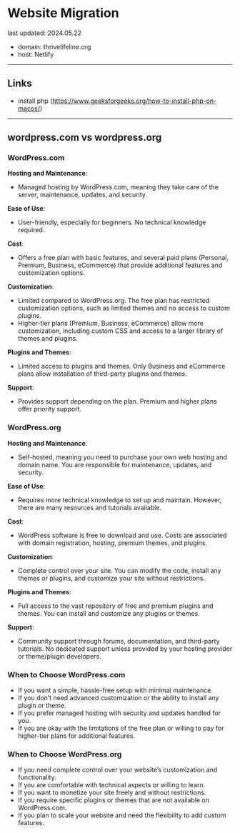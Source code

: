 # Website Migration

last updated: 2024.05.22

- domain: thrivelifeline.org
- host: Netlify

***
## Links
- install php (https://www.geeksforgeeks.org/how-to-install-php-on-macos/)

***
## wordpress.com vs wordpress.org

### WordPress.com
**Hosting and Maintenance**: 
- Managed hosting by WordPress.com, meaning they take care of the server, maintenance, updates, and security.
  
**Ease of Use**: 
- User-friendly, especially for beginners. No technical knowledge required.
  
**Cost**:
- Offers a free plan with basic features, and several paid plans (Personal, Premium, Business, eCommerce) that provide additional features and customization options.

**Customization**:
- Limited compared to WordPress.org. The free plan has restricted customization options, such as limited themes and no access to custom plugins.
- Higher-tier plans (Premium, Business, eCommerce) allow more customization, including custom CSS and access to a larger library of themes and plugins.

**Plugins and Themes**:
- Limited access to plugins and themes. Only Business and eCommerce plans allow installation of third-party plugins and themes.

**Support**:
- Provides support depending on the plan. Premium and higher plans offer priority support.

### WordPress.org
**Hosting and Maintenance**:
- Self-hosted, meaning you need to purchase your own web hosting and domain name. You are responsible for maintenance, updates, and security.

**Ease of Use**:
- Requires more technical knowledge to set up and maintain. However, there are many resources and tutorials available.

**Cost**:
- WordPress software is free to download and use. Costs are associated with domain registration, hosting, premium themes, and plugins.

**Customization**:
- Complete control over your site. You can modify the code, install any themes or plugins, and customize your site without restrictions.

**Plugins and Themes**:
- Full access to the vast repository of free and premium plugins and themes. You can install and customize any plugins or themes.

**Support**:
- Community support through forums, documentation, and third-party tutorials. No dedicated support unless provided by your hosting provider or theme/plugin developers.

### When to Choose WordPress.com
- If you want a simple, hassle-free setup with minimal maintenance.
- If you don’t need advanced customization or the ability to install any plugin or theme.
- If you prefer managed hosting with security and updates handled for you.
- If you are okay with the limitations of the free plan or willing to pay for higher-tier plans for additional features.

### When to Choose WordPress.org
- If you need complete control over your website’s customization and functionality.
- If you are comfortable with technical aspects or willing to learn.
- If you want to monetize your site freely and without restrictions.
- If you require specific plugins or themes that are not available on WordPress.com.
- If you plan to scale your website and need the flexibility to add custom features.


